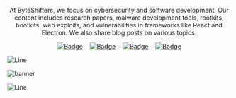 <center>

  At ByteShifters, we focus on cybersecurity and software development. Our content includes research papers, malware development tools, rootkits, bootkits, web exploits, and vulnerabilities in frameworks like React and Electron. We also share blog posts on various topics.


  
  [![Badge](https://img.shields.io/badge/Homepage-af0d53?style=for-the-badge)](https://byteshifters.com)&nbsp;&nbsp;&nbsp;
  [![Badge](https://img.shields.io/badge/Blog-af0d53?style=for-the-badge)](https://blog.byteshifters.com)&nbsp;&nbsp;&nbsp;
  [![Badge](https://img.shields.io/badge/Twitter-af0d53?style=for-the-badge)](https://twitter.com/ByteShifters)&nbsp;&nbsp;&nbsp;
  [![Badge](https://img.shields.io/badge/Instagram-af0d53?style=for-the-badge)](https://instagram.com/ByteShifters)

</center>




![Line](https://github.com/user-attachments/assets/613229a3-0e18-4efb-af72-4d577f5a1a5f)

![banner](https://github.com/user-attachments/assets/cbcdf4cc-66c4-490c-9c2e-21e39318ee6c)

![Line](https://github.com/user-attachments/assets/613229a3-0e18-4efb-af72-4d577f5a1a5f)
